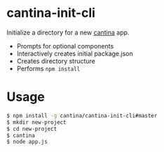 cantina-init-cli
================
Initialize a directory for a new [cantina](https://github.com/cantina/cantina) app.

- Prompts for optional components
- Interactively creates initial package.json
- Creates directory structure
- Performs `npm install`

Usage
=====

```sh
$ npm install -g cantina/cantina-init-cli#master
$ mkdir new-project
$ cd new-project
$ cantina
$ node app.js
```
